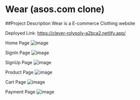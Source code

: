 # Wear (asos.com clone)

##Project Description
Wear is a E-commerce Clothing website

Deployed Link: https://clever-rolypoly-a2bca2.netlify.app/




Home Page
![image](https://user-images.githubusercontent.com/121330309/229435597-74840bdc-ba66-4b98-a900-df18b389ea73.png)



SignIn Page
![image](https://user-images.githubusercontent.com/121330309/229436023-078f113c-88cb-44af-8592-afd8040bddd2.png)



SignUp Page
![image](https://user-images.githubusercontent.com/121330309/229436164-4341ce4a-e6a3-489c-a56d-f0d469e1b23a.png)



Product Page
![image](https://user-images.githubusercontent.com/121330309/229436276-7c2114c1-9e53-43d5-b5d6-37f71b54ab2f.png)



Cart Page
![image](https://user-images.githubusercontent.com/121330309/229436389-23bdb165-cdee-4af4-9fd3-971d1ff09965.png)



Payment Page
![image](https://user-images.githubusercontent.com/121330309/229436484-6dcc2cb4-f116-4c29-9c03-5c8af973c69e.png)



